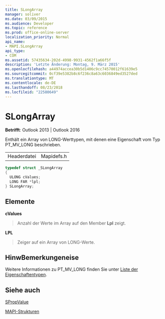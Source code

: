 ```yaml
---
title: SLongArray
manager: soliver
ms.date: 03/09/2015
ms.audience: Developer
ms.topic: reference
ms.prod: office-online-server
localization_priority: Normal
api_name:
- MAPI.SLongArray
api_type:
- COM
ms.assetid: 57435634-202d-4998-9931-4562f1a66f5f
description: 'Letzte Änderung: Montag, 9. März 2015'
ms.openlocfilehash: a44974accea30b5d1406c9cc74570012f61639e5
ms.sourcegitcommit: 0cf39e5382b8c6f236c8a63c6036849ed3527ded
ms.translationtype: MT
ms.contentlocale: de-DE
ms.lasthandoff: 08/23/2018
ms.locfileid: "22580649"
---
```

# <a name="slongarray"></a>SLongArray

  
  
**Betrifft**: Outlook 2013 | Outlook 2016 
  
Enthält ein Array von LONG-Werttypen, mit denen eine Eigenschaft vom Typ PT_MV_LONG beschrieben. 
  
|||
|:-----|:-----|
|Headerdatei  <br/> |Mapidefs.h  <br/> |
   
```cpp
typedef struct _SLongArray
{
  ULONG cValues;
  LONG FAR *lpl;
} SLongArray;

```

## <a name="members"></a>Elemente

 **cValues**
  
> Anzahl der Werte im Array auf den Member **Lpl** zeigt. 
    
 **LPL**
  
> Zeiger auf ein Array von LONG-Werte.
    
## <a name="remarks"></a>HinwBemerkungeneise

Weitere Informationen zu PT_MV_LONG finden Sie unter [Liste der Eigenschaftentypen](property-types.md).
  
## <a name="see-also"></a>Siehe auch



[SPropValue](spropvalue.md)


[MAPI-Strukturen](mapi-structures.md)

